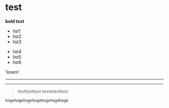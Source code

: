 # test

__bold text__

* list1
* list2
* list3

+ list4
+ list5
+ list6

’lorem’

***

---

> testtesttest
> testetesttest


`hogehogehogehogehogehogehoge`
